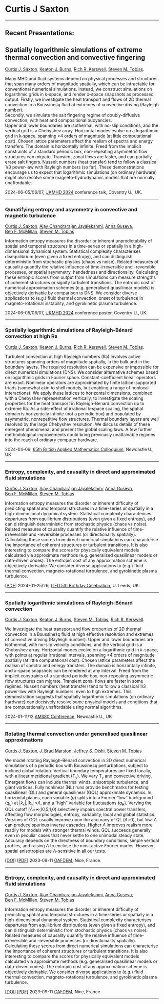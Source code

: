 # Curtis J Saxton
---

## Recent Presentations:

## Spatially logarithmic simulations of extreme thermal convection and convective fingering
[Curtis&nbsp;J.&nbsp;Saxton](https://orcid.org/0000-0002-5441-1978),
[Keaton&nbsp;J.&nbsp;Burns](https://orcid.org/0000-0003-4761-4766),
[Rich&nbsp;R.&nbsp;Kerswell](https://orcid.org/0000-0001-5460-5337),
[Steven&nbsp;M.&nbsp;Tobias](https://orcid.org/0000-0003-0205-7716).

Many MHD and fluid systems depend on physical processes and structures that span many orders of magnitude spatially, which can be intractable for conventional numerical simulations.  Instead, we construct simulations on logarithmic grids in k-space, and render x-space snapshots as processed output.  Firstly, we investigate the heat transport and flows of 2D thermal convection in a Boussinesq fluid at extremes of convective driving (Rayleigh number).  
Secondly, we simulate the salt fingering regime of doubly-diffusive convection, with heat and compositional buoyancies.  
Upper and lower boundaries are isothermal, with no-slip conditions, and the vertical grid is a Chebyshev array. 
Horizontal modes evolve on a logarithmic grid in k-space, spanning >4 orders of magnitude (at little computational cost). 
Chosen lattice parameters affect the realism of spectra and energy transfers. The domain is horizontally infinite. 
Freed from the implicit constraints of a standard periodic box, non-repeating asymmetric flow structures can migrate. 
Transient zonal flows are faster, and can partially erase salt fingers. 
Nusselt numbers (heat transfer) tend to follow a classical 1/3 power-law with Rayleigh numbers (so far). 
These demonstrations encourage us to expect that logarithmic simulations (on ordinary hardware) might also resolve some magneto-hydrodynamic models that are normally unaffordable.

2024-06-05/06/07,
[UKMHD 2024](https://ukmhd2024.com/)
conference talk,
Coventry&nbsp;U., UK.

---

### Qunatifying entropy and asymmetry in convective and magnetic turbulence

[Curtis&nbsp;J.&nbsp;Saxton](https://orcid.org/0000-0002-5441-1978),
[Ajay&nbsp;Chandrarajan&nbsp;Jayalekshmi](https://orcid.org/0000-0002-6447-581X),
[Anna&nbsp;Guseva](https://orcid.org/0000-0003-2831-184X),
[Ben&nbsp;F.&nbsp;McMillan](https://orcid.org/0000-0003-1509-2940),
[Steven&nbsp;M.&nbsp;Tobias](https://orcid.org/0000-0003-0205-7716)

Information entropy measures the disorder or inherent unpredictability of spatial and temporal structures in a time-series or spatially in a high-dimensional dynamical system.  Statistical complexity characterises disequilibrium (even given a fixed entropy), and can distinguish deterministic from stochastic physics (chaos vs noise).  Related measures of causality quantify the relative influence of time-irreversible and -reversible processes, or spatial asymmetry, handedness and directionality.  Calculating these entropic scores from output from simulations can measure strengths of coherent structures or signify turbulent transitions.  The entropic cost of numerical approximation schemes (e.g. generalised quasilinear models) is objectively derivable by comparison to DNS.  We consider diverse applications to (e.g.) fluid thermal convection, onset of turbulence in magneto-rotational instability, and gyrokinetic plasma turbulence.

2024-06-05/06/07,
[UKMHD 2024](https://ukmhd2024.com/)
conference poster,
Coventry&nbsp;U., UK.

---

### Spatially logarithmic simulations of Rayleigh-Bénard convection at high Ra
[Curtis&nbsp;J.&nbsp;Saxton](https://orcid.org/0000-0002-5441-1978),
[Keaton&nbsp;J.&nbsp;Burns](https://orcid.org/0000-0003-4761-4766),
[Rich&nbsp;R.&nbsp;Kerswell](https://orcid.org/0000-0001-5460-5337),
[Steven&nbsp;M.&nbsp;Tobias](https://orcid.org/0000-0003-0205-7716).

Turbulent convection at high Rayleigh numbers (Ra) involves active structures spanning orders of magnitude spatially,
in the bulk and in the boundary layers.
The required resolution can be expensive or impossible for direct numerical simulations (DNS).
We consider alternative schemes based on logarithmic grids in Fourier space.
Constant-coefficient linear operators are exact.
Nonlinear operators are approximated by finite lattice-supported triads
(somewhat akin to shell models, but enabling a range of nonlocal interactions).
We apply these lattices to horizontal dimensions,
combined with a Chebyshev representation vertically,
to investigate the scaling properties for the heat transport in Rayleigh-Benard convection up to extreme Ra.
As a side-effect of irrational k-space scaling,
the spatial domain is horizontally infinite (not a periodic box) and populated by asymmetric, nonrepetitive flow structures.
Thermal boundary layers are well resolved by the large Chebyshev resolution.
We discuss details of these emergent phenomena, and present the global scaling laws.
A few further methodological improvements could bring previously unattainable regimes into the reach of ordinary computer hardware.

2024-04-09,
[65th British Applied Mathematics Colloquium](https://conferences.ncl.ac.uk/bamc2024/),
Newcastle&nbsp;U., UK

---

### Entropy, complexity, and causality in direct and approximated fluid simulations
[Curtis&nbsp;J.&nbsp;Saxton](https://orcid.org/0000-0002-5441-1978),
[Ajay&nbsp;Chandrarajan&nbsp;Jayalekshmi](https://orcid.org/0000-0002-6447-581X),
[Anna&nbsp;Guseva](https://orcid.org/0000-0003-2831-184X),
[Ben&nbsp;F.&nbsp;McMillan](https://orcid.org/0000-0003-1509-2940),
[Steven&nbsp;M.&nbsp;Tobias](https://orcid.org/0000-0003-0205-7716)

Information entropy measures the disorder or inherent difficulty of predicting spatial and temporal structures
in a time-series or spatially in a high-dimensional dynamical system.
Statistical complexity characterises departures from equilibrium distributions (even given a fixed entropy),
and can distinguish deterministic from stochastic physics (chaos vs noise).
Related measures of causality quantify the relative influence of time-irreversible and 
-reversible processes (or directionality spatially).
Calculating these scores from direct numerical simulations can characterise the importance of coherent structures or turbulent transitions.
It is also interesting to compare the scores for physically equivalent models calculated via approximate methods
(e.g. generalised quasilinear models or data-driven codes).
The entropic cost of any approximation scheme is objectively derivable.
We consider diverse applications to
(e.g.) fluid thermal convection,
magneto-rotational turbulence,
and gyrokinetic plasma turbulence.

\[[PDF](20240125_saxton_poster.pdf)\]
2024-01-25/26,
[LIFD 5th Birthday Celebration](https://fluids.leeds.ac.uk/events/lifd-5th-birthday-celebration/),
U.&nbsp;Leeds, UK.

---

### Spatially logarithmic simulations of Rayleigh-Bénard convection
[Curtis&nbsp;J.&nbsp;Saxton](https://orcid.org/0000-0002-5441-1978),
[Keaton&nbsp;J.&nbsp;Burns](https://orcid.org/0000-0003-4761-4766),
[Steven&nbsp;M.&nbsp;Tobias](https://orcid.org/0000-0003-0205-7716),
[Rich&nbsp;R.&nbsp;Kerswell](https://orcid.org/0000-0001-5460-5337).

We investigate the heat transport and flow properties of 2D thermal convection
in a Boussinesq fluid at high effective resolution and extremes of convective driving (Rayleigh number). 
Upper and lower boundaries are isothermal,
with no-slip velocity conditions,
and the vertical grid is a Chebyshev array.
Horizontal modes evolve on a logarithmic grid in *k*-space,
with points at regular irrational intervals,
spanning >4 orders of magnitude spatially (at little computational cost).
Chosen lattice parameters affect the realism of spectra and energy transfers.
The domain is horizontally infinite,
and *x*-space snapshots can be rendered at any interval.
Freed from the implicit constraints of a standard periodic box,
non-repeating asymmetric flow structures can migrate.
Transient zonal flows are faster in some regimes.
Nusselt numbers (heat transfer) tend to follow a classical 1/3 power-law with Rayleigh numbers, even to high extremes.
This demonstration suggests that spatially
logarithmic simulations (on ordinary hardware)
can decisively resolve some physical models and conditions
that are computationally unaffordable using normal algorithms.

2024-01-11/12
[AMS80 Conference](https://conferences.ncl.ac.uk/ams80/), Newcastle&nbsp;U., UK

---

### Rotating thermal convection under generalised quasilinear approximations
[Curtis&nbsp;J.&nbsp;Saxton](https://orcid.org/0000-0002-5441-1978),
[J.&nbsp;Brad&nbsp;Marston](https://orcid.org/0000-0002-9751-829X),
[Jeffrey&nbsp;S.&nbsp;Oishi](https://orcid.org/0000-0001-8531-6570),
[Steven&nbsp;M.&nbsp;Tobias](https://orcid.org/0000-0003-0205-7716)

We model rotating Rayleigh–Bénard convection in 3D direct numerical simulations
of a periodic box with Boussinesq perturbations,
subject to inclined global rotation.
Vertical boundary temperatures are fixed locally, with a linear meridional gradient (T<sub>y</sub>).
We vary T<sub>y</sub> and convective driving.
Emergent flows can include thermal winds, anisotropic turbulence, and giant vortices.
Fully nonlinear (NL) runs provide benchmarks for testing quasilinear (QL) and general quasilinear (GQL) approximate dynamics.
In horizontal planes, each variable (*q*) splits into a Fourier “low” background (*q*<sub>L</sub>)
at \|*k<sub>x</sub>*\|,\|*k<sub>y</sub>*\|<*Λ*,
and a “high” variable for fluctuations (*q*<sub>H</sub>).
Varying the GQL cutoff (*Λ*=∞,10,5,1,0) selectively impairs spectral power transfers,
affecting flow morphologies, entropy, variability, local and global statistics.
Versions of GQL usually improve upon the accuracy of QL (*Λ*=0), but low-*Λ* can produce spurious inverse cascades.
Higher *Λ* improves realism more readily for models with stronger thermal winds.
GQL succeeds generally even in peculiar cases that never settle to one unimodal steady state.
Accuracy depends on the directness of boundary conditions, simple vertical profiles, 
and raising *Λ* to enclose the most active Fourier modes.
However, spatial anisotropies are *Λ*-sensitive in all our tests.

\[[DOI](http://dx.doi.org/10.13140/RG.2.2.13650.77764)\]
\[[PDF](pdf/20230911_saxton_poster_1.pdf)\]
2023-09-11 [GAFDEM](https://gafdem.sciencesconf.org/), Nice, France.

---

### Entropy, complexity, and causality in direct and approximated fluid simulations
[Curtis&nbsp;J.&nbsp;Saxton](https://orcid.org/0000-0002-5441-1978),
[Ajay&nbsp;Chandrarajan&nbsp;Jayalekshmi](https://orcid.org/0000-0002-6447-581X),
[Anna&nbsp;Guseva](https://orcid.org/0000-0003-2831-184X),
[Ben&nbsp;F.&nbsp;McMillan](https://orcid.org/0000-0003-1509-2940),
[Steven&nbsp;M.&nbsp;Tobias](https://orcid.org/0000-0003-0205-7716)

Information entropy measures the disorder or inherent difficulty of predicting spatial and temporal structures
in a time-series or spatially in a high-dimensional dynamical system.
Statistical complexity characterises departures from equilibrium distributions (even given a fixed entropy),
and can distinguish deterministic from stochastic physics (chaos vs noise).
Related measures of causality quantify the relative influence of time-irreversible and 
-reversible processes (or directionality spatially).
Calculating these scores from direct numerical simulations can characterise the importance of coherent structures or turbulent transitions.
It is also interesting to compare the scores for physically equivalent models calculated via approximate methods
(e.g. generalised quasilinear models or data-driven codes).
The entropic cost of any approximation scheme is objectively derivable.
We consider diverse applications to
(e.g.) fluid thermal convection,
magneto-rotational turbulence,
and gyrokinetic plasma turbulence.

\[[DOI](http://dx.doi.org/10.13140/RG.2.2.27072.55044)\]
\[[PDF](pdf/20230911_saxton_poster_2.pdf)\]
2023-09-11 [GAFDEM](https://gafdem.sciencesconf.org/), Nice, France.

---
